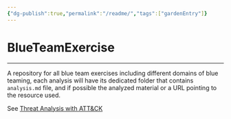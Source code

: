 ```yaml
---
{"dg-publish":true,"permalink":"/readme/","tags":["gardenEntry"]}
---
```


# BlueTeamExercise
---
A repository for all blue team exercises including different domains of blue teaming, each analysis will have its dedicated folder that contains `analysis.md` file, and if possible the analyzed material or a URL pointing to the resource used. 

See [Threat Analysis with ATT&CK](MITREATTCKAnalysis/Threat%20Analysis%20with%20ATT&CK.md)



